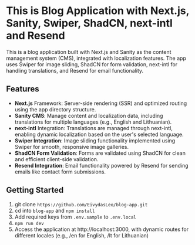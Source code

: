 # This is Blog Application with Next.js, Sanity, Swiper, ShadCN, next-intl and Resend

This is a blog application built with Next.js and Sanity as the content management system (CMS), integrated with localization features. The app uses Swiper for image sliding, ShadCN for form validation, next-intl for handling translations, and Resend for email functionality.

## Features

- **Next.js** Framework: Server-side rendering (SSR) and optimized routing using the app directory structure.
- **Sanity CMS**: Manage content and localization data, including translations for multiple languages (e.g., English and Lithuanian).
- **next-intl** Integration: Translations are managed through next-intl, enabling dynamic localization based on the user's selected language.
- **Swiper Integration**: Image sliding functionality implemented using Swiper for smooth, responsive image galleries.
- **ShadCN Form Validation**: Forms are validated using ShadCN for clean and efficient client-side validation.
- **Resend Integration**: Email functionality powered by Resend for sending emails like contact form submissions.

## Getting Started

1. git clone `https://github.com/EivydasLeo/blog-app.git`
2. cd into `blog-app` and `npm install`
3. Add required keys from `.env.sample` to `.env.local`
4. `npm run dev`
5. Access the application at http://localhost:3000, with dynamic routes for different locales (e.g., /en for English, /lt for Lithuanian)
